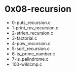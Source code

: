# 0x08-recursion #

* 0-puts_recursion.c
* 1-print_rev_recursion.c
* 2-strlen_recursion.c
* 3-factorial.c
* 4-pow_recursion.c
* 5-sqrt_recursion.c
* 6-is_prime_number.c
* 7-is_palindrome.c
* 100-wildcmp.c
